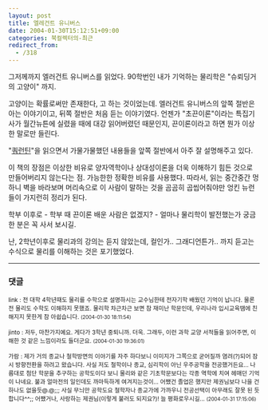 ```yaml
---
layout: post
title: 엘레건트 유니버스
date: 2004-01-30T15:12:51+09:00
categories: 북컬렉터의-최근
redirect_from:
  - /318
---
```


그저께까지 엘러건트 유니버스를 읽었다. 90학번인 내가 기억하는 물리학은 "슈뢰딩거의 고양이" 까지.

고양이는 확률로써만 존재한다, 고 하는 것이었는데. 엘러건트 유니버스의 앞쪽 절반은 아는 이야기이고, 뒤쪽 절반은 처음 듣는 이야기였다. 언젠가 "초끈이론"이라는 특집기사가 월간뉴튼에 실렸을 때에 대강 읽어버렸던 때문인지, 끈이론이라고 하면 뭔가 이상한 말로만 들린다.

"<a href="http://jinto.pe.kr/232">쿼런틴</a>"을 읽으면서 가물가물했던 내용들을 앞쪽 절반에서 아주 잘 설명해주고 있다.

이 책의 장점은 이상한 비유로 양자역학이나 상대성이론을 더욱 이해하기 힘든 것으로 만들어버리지 않는다는 점. 가능한한 정확한 비유를 사용했다. 따라서, 읽는 중간중간 멍하니 벽을 바라보며 머리속으로 이 사람이 말하는 것을 곰곰히 곱씹어줘야만 엉킨 뉴런들이 가지런히 정리가 된다.

학부 이후로 - 학부 때 끈이론 배운 사람은 없겠지? - 얼마나 물리학이 발전했는가 궁금한 분은 꼭 사서 보시길.

난, 2학년이후로 물리과의 강의는 듣지 않았는데, 컬인가.. 그래디언튼가.. 까지 듣고는 수식으로 물리를 이해하는 것은 포기했었다.

* * *

### 댓글



<!--- cmt:662 --->
<!--- mail: --->
<!--- parent:0 --->

<small>link : 전 대학 4학년때도 물리를 수학으로 설명하시는 교수님한테 전자기학 배웠던 기억이 납니다. 물론 전 물리도 수학도 이해하지 못했죠. 물리학 차근차근 보면 참 재미난 학문인데, 우리나라 입시교육땜에 친해지지 못한게 참 아쉽습니다. <small>(2004-01-30 18:11:54)</small></small>


<!--- cmt:663 --->
<!--- mail: --->
<!--- parent:0 --->

<small>jinto : 저두, 마찬가지예요. 게다가 3학년 중퇴니까. 더욱.  그래두, 이런 과학 교양 서적들을 읽어주면, 이해한 것 같은 느낌이라도 들더군요. <small>(2004-01-30 19:36:01)</small></small>


<!--- cmt:664 --->
<!--- mail: --->
<!--- parent:0 --->

<small>가람 : 제가 거의 종교나 철학방면의 이야기를 자주 하다보니 이미지가 그쪽으로 굳어질까 염려(?)되어 잠시 방향전환을 하려고 왔습니다. 사실 저도 철학이나 종교, 심리학이 아닌 우주공학을 전공했거든요...  나름대로 첨단 학문을 추구하는 공학도이다 보니 물리와 같은 기초학문보다는 각종 역학에 치여 헤매던 기억이 나네요. 불과 얼마전의 일인데도 까마득하게 여겨지는것이... 어쨌건 졸업은 했지만 제권님보다 나을 건 하나도 없을듯@.@;;;  사실 무늬만 공학도요 철학자나 종교가에 가까우니 전공선택이 아무래도 잘못 된 듯합니다^^;;  어쨌거나, 사랑하는 제권님(이렇게 불러도 되지요?)! 늘 평화로우시길... <small>(2004-01-31 17:15:06)</small></small>

